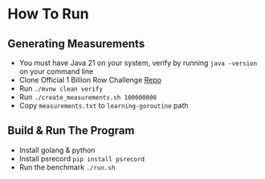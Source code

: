 # How To Run

## Generating Measurements
- You must have Java 21 on your system, verify by running `java -version` on your command line
- Clone Official 1 Billion Row Challenge [Repo](https://github.com/gunnarmorling/1brc)
- Run `./mvnw clean verify`
- Run `./create_measurements.sh 100000000`
- Copy `measurements.txt` to `learning-goroutine` path

## Build & Run The Program
- Install golang & python
- Install psrecord `pip install psrecord`
- Run the benchmark `./run.sh`